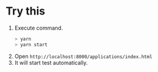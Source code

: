 # Try this

1. Execute command.
    ```sh
    > yarn
    > yarn start
    ```
1. Open `http://localhost:8000/applications/index.html`
1. It will start test automatically.

